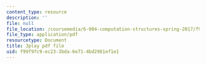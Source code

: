 ```yaml
---
content_type: resource
description: ''
file: null
file_location: /coursemedia/6-004-computation-structures-spring-2017/f99f9fc9ec233bda6e714bd2961ef1e1_R7U0Xezxo_0.pdf
file_type: application/pdf
resourcetype: Document
title: 3play pdf file
uid: f99f9fc9-ec23-3bda-6e71-4bd2961ef1e1
---
```

